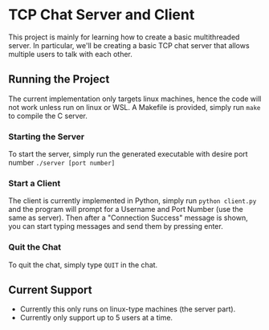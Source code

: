 # TCP Chat Server and Client
This project is mainly for learning how to create a basic multithreaded server. In particular, we'll be creating a basic TCP chat server that allows multiple users to talk with each other.

## Running the Project
The current implementation only targets linux machines, hence the code will not work unless run on linux or WSL. A Makefile is provided, simply run `make` to compile the C server.
### Starting the Server
To start the server, simply run the generated executable with desire port number `./server [port number]`
### Start a Client
The client is currently implemented in Python, simply run `python client.py` and the program will prompt for a Username and Port Number (use the same as server). Then after a "Connection Success" message is shown, you can start typing messages and send them by pressing enter.
### Quit the Chat
To quit the chat, simply type `QUIT` in the chat.

## Current Support
 - Currently this only runs on linux-type machines (the server part).
 - Currently only support up to 5 users at a time.
